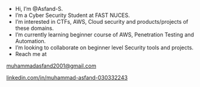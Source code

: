 - Hi, I’m @Asfand-S.
- I’m a Cyber Security Student at FAST NUCES.
- I’m interested in CTFs, AWS, Cloud security and products/projects of these domains.
- I’m currently learning beginner course of AWS, Penetration Testing and Automation.
- I’m looking to collaborate on beginner level Security tools and projects.
- Reach me at 

muhammadasfand2001@gmail.com

[linkedin.com/in/muhammad-asfand-030332243](linkedin.com/in/muhammad-asfand)

<!---
Asfand-S/Asfand-S is a ✨ special ✨ repository because its `README.md` (this file) appears on your GitHub profile.
You can click the Preview link to take a look at your changes.
--->

